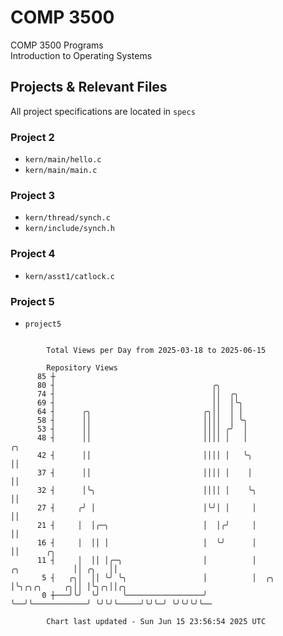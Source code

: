 # COMP 3500
COMP 3500 Programs  
Introduction to Operating Systems  
## Projects & Relevant Files
All project specifications are located in `specs`
### Project 2
- `kern/main/hello.c`
- `kern/main/main.c`
### Project 3
- `kern/thread/synch.c`
- `kern/include/synch.h`
### Project 4
- `kern/asst1/catlock.c`
### Project 5
- `project5`

```

        Total Views per Day from 2025-03-18 to 2025-06-15

        Repository Views
      85 ┼
      80 ┤                                   ╭╮
      74 ┤                                   ││  ╭╮
      69 ┤                                   ││  │╰╮
      64 ┤      ╭╮                         ╭╮││  │ │
      58 ┤      ││                         ││││  │ ╰╮
      53 ┤      ││                         ││││ ╭╯  │
      48 ┤      ││                         ││││ │   │                                ╭╮
      42 ┤      ││                         ││││ │   ╰╮                               ││
      37 ┤      ││                         ││││ │    │                               ││
      32 ┤      │╰╮                        ││││ │    ╰╮                              ││
      27 ┤     ╭╯ │                        │╰╯│ │     │                              ││
      21 ┤     │  │╭─╮                     │  │╭╯     │                              ││
      16 ┤     │  ││ │                     │  ╰╯      │                              ││      ╭╮
      11 ┤     │  ││ │╭─╮                  │          │                ╭╮            ││ ╭╮   ││
       5 ┤   ╭╮│  ││ ╰╯ ╰╮                 │          │  ╭╮            │╰╮╭╮╭╮     ╭╮││ │╰╮╭╮││╭╮
       0 ┼───╯╰╯  ╰╯     ╰─────────────────╯          ╰──╯╰────────────╯ ╰╯╰╯╰─────╯╰╯╰─╯ ╰╯╰╯╰╯╰──

        Chart last updated - Sun Jun 15 23:56:54 2025 UTC
        
```
